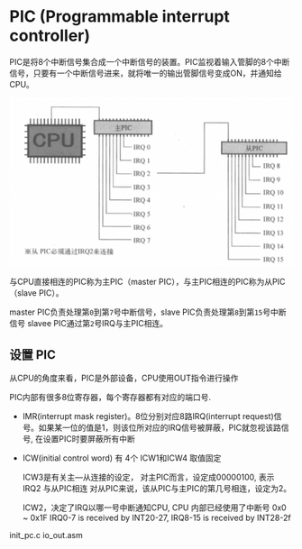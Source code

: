 # PIC (Programmable interrupt controller)
PIC是将8个中断信号集合成一个中断信号的装置。PIC监视着输入管脚的8个中断信号，只要有一个中断信号进来，就将唯一的输出管脚信号变成ON，并通知给CPU。

![](./pic.png)

与CPU直接相连的PIC称为主PIC（master PIC），与主PIC相连的PIC称为从PIC（slave PIC）。

master PIC负责处理第`0`到第`7`号中断信号，slave PIC负责处理第`8`到第`15`号中断信号
slavee PIC通过第`2`号IRQ与主PIC相连。


## 设置 PIC
从CPU的角度来看，PIC是外部设备，CPU使用OUT指令进行操作

PIC内部有很多8位寄存器，每个寄存器都有对应的端口号.

- IMR(interrupt mask register)。8位分别对应8路IRQ(interrupt request)信号。如果某一位的值是1，则该位所对应的IRQ信号被屏蔽，PIC就忽视该路信号, 在设置PIC时要屏蔽所有中断

- ICW(initial control word) 有 4个
  ICW1和ICW4 取值固定
  
  ICW3是有关主—从连接的设定，
  对主PIC而言，设定成00000100, 表示 IRQ2 与从PIC相连
  对从PIC来说，该从PIC与主PIC的第几号相连，设定为2。
  
  ICW2，决定了IRQ以哪一号中断通知CPU, 
  CPU 内部已经使用了中断号 0x0 ~ 0x1F
  IRQ0-7 is received by INT20-27, IRQ8-15 is received by INT28-2f


init_pc.c
io_out.asm


